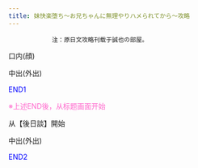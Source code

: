 ```yaml
---
title: 妹快楽堕ち～お兄ちゃんに無理やりハメられてから～攻略
---
```


                注：原日文攻略刊载于誠也の部屋。



口内(顔)

中出(外出)

<font color="#0000ff">END1</font>



<font color="#ff66cc">※上述END後，从标题画面开始</font>

从【後日談】開始

中出(外出)

<font color="#0000ff">END2</font>


              
